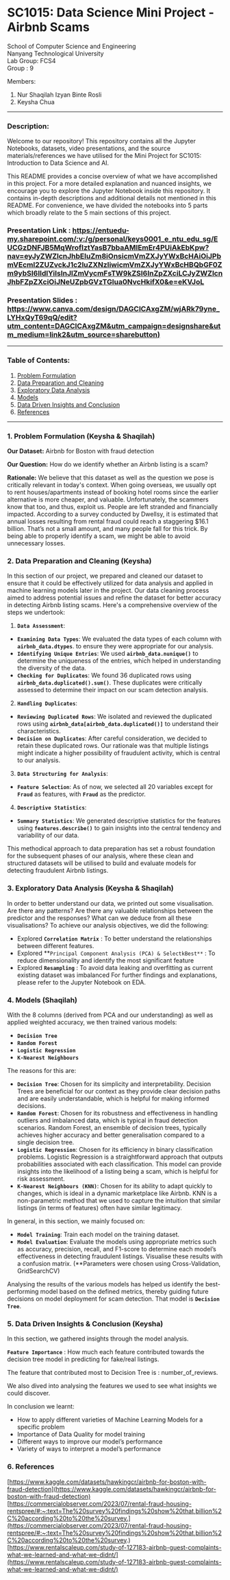 # SC1015: Data Science Mini Project - Airbnb Scams

School of Computer Science and Engineering\
Nanyang Technological University\
Lab Group: FCS4\
Group : 9

Members: <br/>
1. Nur Shaqilah Izyan Binte Rosli<br/>
2. Keysha Chua

---
### Description:
Welcome to our repository! This repository contains all the Jupyter Notebooks, datasets, video presentations, and the source materials/references we have utilised for the Mini Project for SC1015: Introduction to Data Science and AI.

This README provides a concise overview of what we have accomplished in this project. For a more detailed explanation and nuanced insights, we encourage you to explore the Jupyter Notebook inside this repository. It contains in-depth descriptions and additional details not mentioned in this README. For convenience, we have divided the notebooks into 5 parts which broadly relate to the 5 main sections of this project.

### Presentation Link : https://entuedu-my.sharepoint.com/:v:/g/personal/keys0001_e_ntu_edu_sg/EUCGzDNFJB5MqWrofIztYasB7bbaAMlEmEr4PUiAkEbKpw?nav=eyJyZWZlcnJhbEluZm8iOnsicmVmZXJyYWxBcHAiOiJPbmVEcml2ZUZvckJ1c2luZXNzIiwicmVmZXJyYWxBcHBQbGF0Zm9ybSI6IldlYiIsInJlZmVycmFsTW9kZSI6InZpZXciLCJyZWZlcnJhbFZpZXciOiJNeUZpbGVzTGlua0NvcHkifX0&e=eKVJoL

### Presentation Slides : [https://www.canva.com/design/DAGClCAxgZM/wjARk79yne_LYHxQyT69qQ/edit?utm_content=DAGClCAxgZM&utm_campaign=designshare&utm_medium=link2&utm_source=sharebutton)](https://www.canva.com/design/DAGClCAxgZM/wjARk79yne_LYHxQyT69qQ/view)
---
### Table of Contents:
1. [Problem Formulation](#1-Problem-Formulation)
2. [Data Preparation and Cleaning](#2-Data-Preparation-and-Cleaning)
3. [Exploratory Data Analysis](#3-Exploratory-Data-Analysis)
4. [Models](#4-Models)
5. [Data Driven Insights and Conclusion](#5-Data-Drive-Insights-and-Conclusion)
6. [References](#6-References)


---
### 1. Problem Formulation (Keysha & Shaqilah)
**Our Dataset:** Airbnb for Boston with fraud detection

**Our Question:** How do we identify whether an Airbnb listing is a scam?

**Rationale:** We believe that this dataset as well as the question we pose is critically relevant in today's context. When going overseas, we usually opt to rent houses/apartments instead of booking hotel rooms since the earlier alternative is more cheaper, and valuable. Unfortunately, the scammers know that too, and thus, exploit us. People are left stranded and financially impacted. According to a survey conducted by Dwellsy, it is estimated that annual losses resulting from rental fraud could reach a staggering $16.1 billion. That’s not a small amount, and many people fall for this trick. By being able to properly identify a scam, we might be able to avoid unnecessary losses.




### 2. Data Preparation and Cleaning (Keysha)
In this section of our project, we prepared and cleaned our dataset to ensure that it could be effectively utilized for data analysis and applied in machine learning models later in the project. Our data cleaning process aimed to address potential issues and refine the dataset for better accuracy in detecting Airbnb listing scams. Here's a comprehensive overview of the steps we undertook:
1. **`Data Assessment`**:
- **`Examining Data Types`**: We evaluated the data types of each column with **`airbnb_data.dtypes`**. to ensure they were appropriate for our analysis.
- **`Identifying Unique Entries`**: We used **`airbnb_data.nunique()`** to determine the uniqueness of the entries, which helped in understanding the diversity of the data.
- **`Checking for Duplicates`**: We found 36 duplicated rows using **`airbnb_data.duplicated().sum()`**. These duplicates were critically assessed to determine their impact on our scam detection analysis.
2. **`Handling Duplicates`**:
- **`Reviewing Duplicated Rows`**: We isolated and reviewed the duplicated rows using **`airbnb_data[airbnb_data.duplicated()]`** to understand their characteristics.
- **`Decision on Duplicates`**: After careful consideration, we decided to retain these duplicated rows. Our rationale was that multiple listings might indicate a higher possibility of fraudulent activity, which is central to our analysis.
3. **`Data Structuring for Analysis`**:
- **`Feature Selection`**: As of now, we selected all 20 variables except for **`Fraud`** as features, with **`Fraud`** as the predictor.
4. **`Descriptive Statistics`**:
- **`Summary Statistics`**: We generated descriptive statistics for the features using **`features.describe()`** to gain insights into the central tendency and variability of our data.
  
This methodical approach to data preparation has set a robust foundation for the subsequent phases of our analysis, where these clean and structured datasets will be utilised to build and evaluate models for detecting fraudulent Airbnb listings.

### 3. Exploratory Data Analysis (Keysha & Shaqilah)
In order to better understand our data, we printed out some visualisation. Are there any patterns? Are there any valuable relationships between the predictor and the responses? What can we deduce from all these visualisations?
To achieve our analysis objectives, we did the following:
- Explored **`Correlation Matrix`** : To better understand the relationships between different features.
- Explored **`Principal Component Analysis (PCA) & SelectkBest**` : To reduce dimensionality and identify the most significant feature
- Explored **`Resampling`** : To avoid data leaking and overfitting as current existing dataset was imbalanced
For further findings and explanations, please refer to the Jupyter Notebook on EDA.

### 4. Models (Shaqilah)
With the 8 columns (derived from PCA and our understanding) as well as applied weighted accuracy, we then trained various models:
- **`Decision Tree`**
- **`Random Forest`**
- **`Logistic Regression`**
- **`K-Nearest Neighbours`**
  
The reasons for this are:
- **`Decision Tree`**: Chosen for its simplicity and interpretability. Decision Trees are beneficial for our context as they provide clear decision paths and are easily understandable, which is helpful for making informed decisions.
- **`Random Forest`**: Chosen for its robustness and effectiveness in handling outliers and imbalanced data, which is typical in fraud detection scenarios. Random Forest, an ensemble of decision trees, typically achieves higher accuracy and better generalisation compared to a single decision tree.
- **`Logistic Regression`**: Chosen for its efficiency in binary classification problems. Logistic Regression is a straightforward approach that outputs probabilities associated with each classification. This model can provide insights into the likelihood of a listing being a scam, which is helpful for risk assessment.
- **`K-Nearest Neighbours (KNN)`**: Chosen for its ability to adapt quickly to changes, which is ideal in a dynamic marketplace like Airbnb. KNN is a non-parametric method that we used to capture the intuition that similar listings (in terms of features) often have similar legitimacy.

In general, in this section, we mainly focused on:
- **`Model Training`**: Train each model on the training dataset.
- **`Model Evaluation`**: Evaluate the models using appropriate metrics such as accuracy, precision, recall, and F1-score to determine each model’s effectiveness in detecting fraudulent listings. Visualise these results with a confusion matrix.
(**Parameters were chosen using Cross-Validation, GridSearchCV)

Analysing the results of the various models has helped us identify the best-performing model based on the defined metrics, thereby guiding future decisions on model deployment for scam detection. 
That model is **`Decision Tree`**.


### 5. Data Driven Insights & Conclusion (Keysha)
In this section, we gathered insights through the model analysis.

**`Feature Importance`** : How much each feature contributed towards the decision tree model in predicting for fake/real listings.

The feature that contributed most to Decision Tree is : number_of_reviews.

We also dived into analysing the features we used to see what insights we could discover.

In conclusion we learnt:
- How to apply different varieties of Machine Learning Models for a specific problem
- Importance of Data Quality for model training
- Different ways to improve our model’s performance
- Variety of ways to interpret a model’s performance


### 6. References
[https://www.kaggle.com/datasets/hawkingcr/airbnb-for-boston-with-fraud-detection](https://www.kaggle.com/datasets/hawkingcr/airbnb-for-boston-with-fraud-detection)
[https://commercialobserver.com/2023/07/rental-fraud-housing-rentspree/#:~:text=The%20survey%20findings%20show%20that,billion%2C%20according%20to%20the%20survey.](https://commercialobserver.com/2023/07/rental-fraud-housing-rentspree/#:~:text=The%20survey%20findings%20show%20that,billion%2C%20according%20to%20the%20survey.)
[https://www.rentalscaleup.com/study-of-127183-airbnb-guest-complaints-what-we-learned-and-what-we-didnt/](https://www.rentalscaleup.com/study-of-127183-airbnb-guest-complaints-what-we-learned-and-what-we-didnt/)


